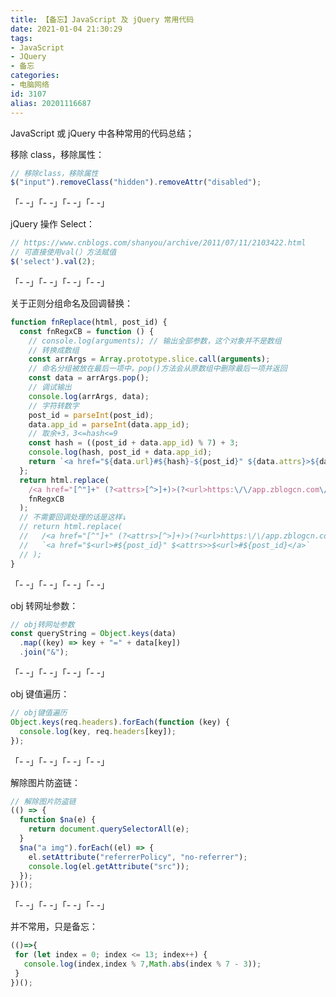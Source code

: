 ```yaml
---
title: 【备忘】JavaScript 及 jQuery 常用代码
date: 2021-01-04 21:30:29
tags:
- JavaScript
- JQuery
- 备忘
categories:
- 电脑网络
id: 3107
alias: 20201116687
---
```


JavaScript 或 jQuery 中各种常用的代码总结；

<!--more-->

移除 class，移除属性：

```js
// 移除class，移除属性
$("input").removeClass("hidden").removeAttr("disabled");
```

「- -」「- -」「- -」「- -」

jQuery 操作 Select：

```js
// https://www.cnblogs.com/shanyou/archive/2011/07/11/2103422.html
// 可直接使用val(）方法赋值
$('select').val(2);
```

「- -」「- -」「- -」「- -」

关于正则分组命名及回调替换：

```js
function fnReplace(html, post_id) {
  const fnRegxCB = function () {
    // console.log(arguments); // 输出全部参数，这个对象并不是数组
    // 转换成数组
    const arrArgs = Array.prototype.slice.call(arguments);
    // 命名分组被放在最后一项中，pop()方法会从原数组中删除最后一项并返回
    const data = arrArgs.pop();
    // 调试输出
    console.log(arrArgs, data);
    // 字符转数字
    post_id = parseInt(post_id);
    data.app_id = parseInt(data.app_id);
    // 取余+3，3<=hash<=9
    const hash = ((post_id + data.app_id) % 7) + 3;
    console.log(hash, post_id + data.app_id);
    return `<a href="${data.url}#${hash}-${post_id}" ${data.attrs}>${data.url}#${hash}-${post_id}</a>`;
  };
  return html.replace(
    /<a href="[^"]+" (?<attrs>[^>]+)>(?<url>https:\/\/app.zblogcn.com\/\?id=(?<app_id>\d+))[^<]*<\/a>/,
    fnRegxCB
  );
  // 不需要回调处理的话是这样↓
  // return html.replace(
  //   /<a href="[^"]+" (?<attrs>[^>]+)>(?<url>https:\/\/app.zblogcn.com\/\?id=(?<id>\d+))[^<]*<\/a>/,
  //   `<a href="$<url>#${post_id}" $<attrs>>$<url>#${post_id}</a>`
  // );
}
```

「- -」「- -」「- -」「- -」

obj 转网址参数：

```js
// obj转网址参数
const queryString = Object.keys(data)
  .map((key) => key + "=" + data[key])
  .join("&");
```

「- -」「- -」「- -」「- -」

obj 键值遍历：

```js
// obj键值遍历
Object.keys(req.headers).forEach(function (key) {
  console.log(key, req.headers[key]);
});
```

「- -」「- -」「- -」「- -」

解除图片防盗链：

```js
// 解除图片防盗链
(() => {
  function $na(e) {
    return document.querySelectorAll(e);
  }
  $na("a img").forEach((el) => {
    el.setAttribute("referrerPolicy", "no-referrer");
    console.log(el.getAttribute("src"));
  });
})();
```

「- -」「- -」「- -」「- -」

并不常用，只是备忘：

```js
(()=>{
 for (let index = 0; index <= 13; index++) {
   console.log(index,index % 7,Math.abs(index % 7 - 3));
 }
})();
```

<!--3107-->
